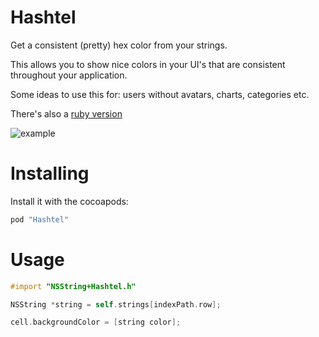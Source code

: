 # Hashtel

Get a consistent (pretty) hex color from your strings.

This allows you to show nice colors in your UI's that are consistent throughout your application.

Some ideas to use this for: users without avatars, charts, categories etc.

There's also a [ruby version](https://github.com/jurre/hashtel)

![example](https://raw.github.com/jurre/hashtel-objc/master/img/example.png)

# Installing

Install it with the cocoapods:

```ruby
pod "Hashtel"
```

# Usage
```objective-c
#import "NSString+Hashtel.h"

NSString *string = self.strings[indexPath.row];

cell.backgroundColor = [string color];
```
